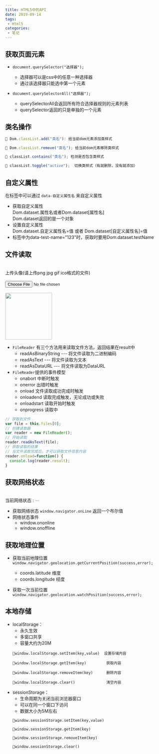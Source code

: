 ```yaml
---
title: HTML5中的API
date: 2019-09-14
tags:
 - Html5
categories:
 - 笔记
---
```


## 获取页面元素

- `document.querySelector("选择器");`
  - 选择器可以是css中的任意一种选择器
  - 通过该选择器只能选中第一个元素

- `document.querySelectorAll("选择器");`  
	- querySelectorAll会返回所有符合选择器规则的元素列表
	- querySelector返回的只是单独的一个元素

## 类名操作

```js
🎈 Dom.classList.add("类名"): 给当前dom元素添加类样式

🎈 Dom.classList.remove("类名"); 给当前dom元素移除类样式

🎈 classList.contains("类名"); 检测是否包含类样式

🎈 classList.toggle("active");  切换类样式（有就删除，没有就添加）
```

## 自定义属性

在标签中可以通过 `data-自定义属性名` 来自定义属性
- 获取自定义属性  
  Dom.dataset.属性名或者Dom.dataset[属性名]  
  Dom.dataset返回的是一个对象
- 设置自定义属性  
  Dom.dataset.自定义属性名=值  或者  Dom.dataset[自定义属性名]=值
- 标签中为data-test-name="123"时，获取时要用Dom.dataset.testName

## 文件读取

<br>
上传头像(请上传png jpg gif ico格式的文件)
<br><br>
<input type="file" id="upLoadImg">
<br><br>
<img id="showLogo" style="width:150px;height:150px;" src="http://photo.smallsunnyfox.com/images/blog/head.png"/>
<script>
  var file_btn = document.querySelector("#upLoadImg");
  var logo_wrap = document.querySelector("#showLogo");
  file_btn.onchange=function() {
 		var file = this.files[0];
 		//判断后缀名是否合法
 		var filename = file.name.substring(file.name.lastIndexOf("."));
 		var imgs = [".png",".jpg","gif",".ico"];
 		var flag = false;
 		for(var i=0; i<imgs.length; i++) {
 			if(imgs[i]==filename) {
 			 	flag=true;
 			 	break;
 			}
 		}
 		if(flag) {
 			var reader=new FileReader();
 			reader.readAsDataURL(file);
 			reader.onload=function() {
 			 	logo_wrap.src = reader.result;
 			}
 		}else {
 			alert("文件类型不正确，请重新选择");
 		}
  }
</script>  

- `FileReader`
  有三个方法用来读取文件方法，返回结果在result中
  - readAsBinaryString  --- 将文件读取为二进制编码
  - readAsText --- 将文件读取为文本
  - readAsDataURL --- 将文件读取为DataURL
- `FileReader`提供的事件模型
  - onabort 中断时触发
  - onerror 出错时触发
  - onload 文件读取成功完成时触发
  - onloadend 读取完成触发，无论成功或失败
  - onloadstart 读取开始时触发
  - onprogress 读取中
```js
// 获取到文件
var file = this.files[0];
// 创建读取器
var reader = new FileReader();
// 开始读取
reader.readAsText(file);
// 获取读取的结果
// 当文件读取完成后，才可以获取文件信息内容
reader.onload=function() {
  console.log(reader.result);
}	
```
## 获取网络状态

<br>
当前网络状态 : <span id="onlineStatus" style="color: #f3f;">--</span>  
<script>
  var state = window.navigator.onLine;
  if(state) {
    document.querySelector("#onlineStatus").innerText = '在线呢！';
  }else {
    document.querySelector("#onlineStatus").innerText = '掉线啦！';
  }
</script>

- 获取网络状态
  `window.navigator.onLine` 返回一个布尔值
- 网络状态事件
  - window.ononline
  - window.onoffline

## 获取地理位置

- 获取当前地理位置  
  `window.navigator.geolocation.getCurrentPosition(success,error);`
  - coords.latitude   维度
  - coords.longitude   经度

- 获取一次当前位置  
  `window.navigator.geolocation.watchPosition(success,error);`

## 本地存储

- localStorage：
  - 永久生效
  - 多窗口共享
  - 容量大约为20M
  ```  
  🎈window.localStorage.setItem(key,value)  设置存储内容

  🎈window.localStorage.getItem(key)  		获取内容

  🎈window.localStorage.removeItem(key)	    删除内容

  🎈window.localStorage.clear()			    清空内容
  ```      
- sessionStorage：
  - 生命周期为关闭当前浏览器窗口
  - 可以在同一个窗口下访问
  - 数据大小为5M左右
  ```
  🎈window.sessionStorage.setItem(key,value)
  
  🎈window.sessionStorage.getItem(key)
  
  🎈window.sessionStorage.removeItem(key)
  
  🎈window.sessionStorage.clear()
  ```